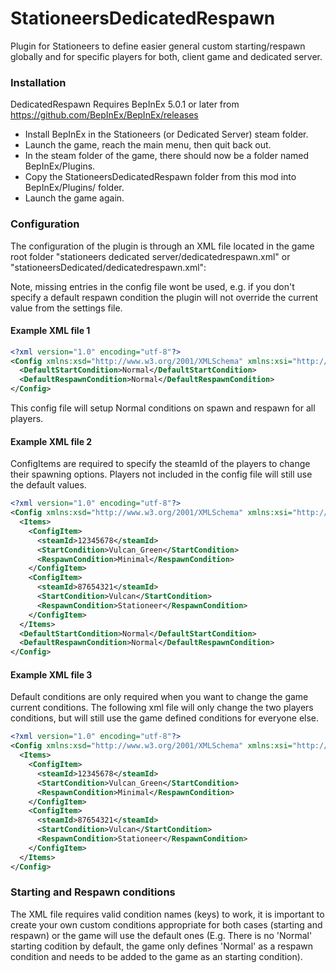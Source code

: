 # StationeersDedicatedRespawn

Plugin for Stationeers to define easier general custom starting/respawn globally and for specific 
players for both, client game and dedicated server.

### Installation
DedicatedRespawn Requires BepInEx 5.0.1 or later from 
https://github.com/BepInEx/BepInEx/releases

- Install BepInEx in the Stationeers (or Dedicated Server) steam folder.
- Launch the game, reach the main menu, then quit back out.
- In the steam folder of the game, there should now be a folder named BepInEx/Plugins.
- Copy the StationeersDedicatedRespawn folder from this mod into BepInEx/Plugins/ folder.
- Launch the game again.

### Configuration

The configuration of the plugin is through an XML file located in the game root folder
"stationeers dedicated server/dedicatedrespawn.xml" or
"stationeersDedicated/dedicatedrespawn.xml":

Note, missing entries in the config file wont be used, e.g. if you don't specify a default respawn condition
the plugin will not override the current value from the settings file.

#### Example XML file 1

```xml
<?xml version="1.0" encoding="utf-8"?>
<Config xmlns:xsd="http://www.w3.org/2001/XMLSchema" xmlns:xsi="http://www.w3.org/2001/XMLSchema-instance">
  <DefaultStartCondition>Normal</DefaultStartCondition>
  <DefaultRespawnCondition>Normal</DefaultRespawnCondition>
</Config>   
```
This config file will setup Normal conditions on spawn and respawn for all players.

#### Example XML file 2

ConfigItems are required to specify the steamId of the players to change their spawning options.
Players not included in the config file will still use the default values.

```xml
<?xml version="1.0" encoding="utf-8"?>
<Config xmlns:xsd="http://www.w3.org/2001/XMLSchema" xmlns:xsi="http://www.w3.org/2001/XMLSchema-instance">
  <Items>
    <ConfigItem>
      <steamId>12345678</steamId>
      <StartCondition>Vulcan_Green</StartCondition>
      <RespawnCondition>Minimal</RespawnCondition>
    </ConfigItem>
    <ConfigItem>
      <steamId>87654321</steamId>
      <StartCondition>Vulcan</StartCondition>
      <RespawnCondition>Stationeer</RespawnCondition>
    </ConfigItem>
  </Items>
  <DefaultStartCondition>Normal</DefaultStartCondition>
  <DefaultRespawnCondition>Normal</DefaultRespawnCondition>
</Config>   
```

#### Example XML file 3

Default conditions are only required when you want to change the game current conditions. The following xml 
file will only change the two players conditions, but will still use the game defined conditions for everyone else.

```xml
<?xml version="1.0" encoding="utf-8"?>
<Config xmlns:xsd="http://www.w3.org/2001/XMLSchema" xmlns:xsi="http://www.w3.org/2001/XMLSchema-instance">
  <Items>
    <ConfigItem>
      <steamId>12345678</steamId>
      <StartCondition>Vulcan_Green</StartCondition>
      <RespawnCondition>Minimal</RespawnCondition>
    </ConfigItem>
    <ConfigItem>
      <steamId>87654321</steamId>
      <StartCondition>Vulcan</StartCondition>
      <RespawnCondition>Stationeer</RespawnCondition>
    </ConfigItem>
  </Items>
</Config>   
```

### Starting and Respawn conditions

The XML file requires valid condition names (keys) to work, it is important to create your own custom conditions
appropriate for both cases (starting and respawn) or the game will use the default ones (E.g. There is no 'Normal'
starting codition by default, the game only defines 'Normal' as a respawn condition and needs to be added to the 
game as an starting condition).